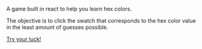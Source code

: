 A game built in react to help you learn hex colors.

The objective is to click the swatch that corresponds to the hex color value in the least amount of guesses possible.

[Try your luck!](https://hex-a-guess.vercel.app/)